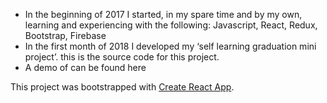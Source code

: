 - In the beginning of 2017 I started, in my spare time and by my own, learning and experiencing with the following: Javascript, React, Redux, Bootstrap, Firebase
- In the first month of 2018 I developed my ‘self learning graduation mini project’. this is the source code for this project.
- A demo of can be found here

This project was bootstrapped with [Create React App](https://github.com/facebookincubator/create-react-app).
